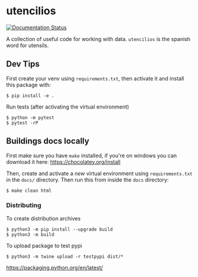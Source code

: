# utencilios

[![Documentation Status](https://readthedocs.org/projects/utencilios/badge/?version=latest)](https://utencilios.readthedocs.io/en/latest/?badge=latest)

A collection of useful code for working with data. `utencilios` is the spanish word for utensils.

## Dev Tips

First create your venv using `requirements.txt`, then activate it and install this package with:
```
$ pip install -e .
```

Run tests (after activating the virtual environment)
```
$ python -m pytest
$ pytest -rP
```

## Buildings docs locally

First make sure you have `make` installed, if you're on windows you can download it here: https://chocolatey.org/install

Then, create and activate a _new_ virtual environment using `requirements.txt` in the `docs/` directory. Then run this from inside the `docs` directory:
```
$ make clean html
```

### Distributing

To create distribution archives
```
$ python3 -m pip install --upgrade build
$ python3 -m build
```

To upload package to test pypi
```
$ python3 -m twine upload -r testpypi dist/*
```

https://packaging.python.org/en/latest/